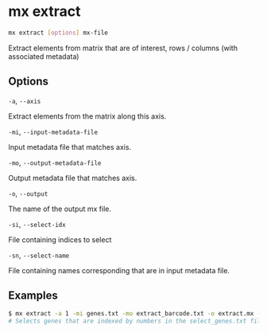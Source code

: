 # mx extract

```bash
mx extract [options] mx-file
```

Extract elements from matrix that are of interest, rows / columns (with associated metadata)

## Options

`-a`, `--axis`

Extract elements from the matrix along this axis.

`-mi`, `--input-metadata-file`

Input metadata file that matches axis.

`-mo`, `--output-metadata-file`

Output metadata file that matches axis.

`-o`, `--output`

The name of the output mx file.

`-si`, `--select-idx`

File containing indices to select

`-sn`, `--select-name`

File containing names corresponding that are in input metadata file.

## Examples

```bash
$ mx extract -a 1 -mi genes.txt -mo extract_barcode.txt -o extract.mx -si select_genes.txt matrix.mx
# Selects genes that are indexed by numbers in the select_genes.txt file
```
